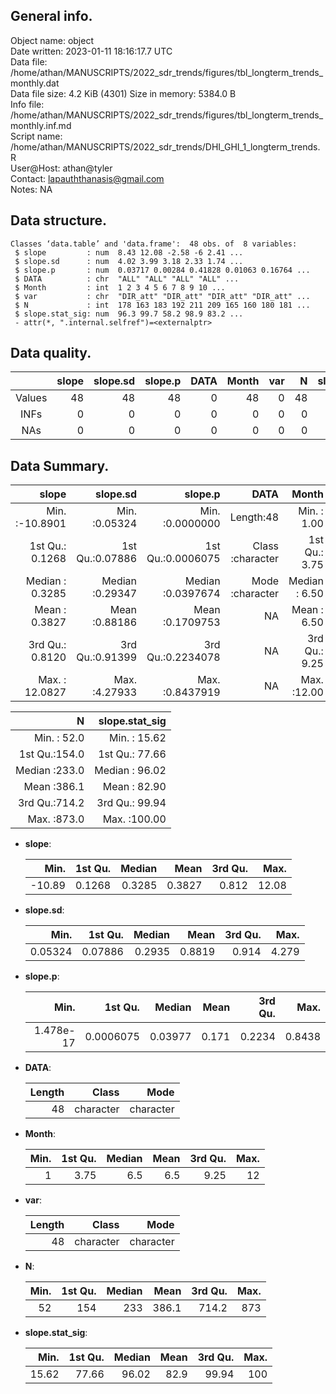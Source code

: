 <!-- This is a markdown file. -->


 General info.
---------------

Object name:    object      
Date written:   2023-01-11 18:16:17.7 UTC  
Data file:      /home/athan/MANUSCRIPTS/2022_sdr_trends/figures/tbl_longterm_trends_monthly.dat      
Data file size: 4.2 KiB (4301) 
Size in memory: 5384.0 B      
Info file:      /home/athan/MANUSCRIPTS/2022_sdr_trends/figures/tbl_longterm_trends_monthly.inf.md      
Script name:    /home/athan/MANUSCRIPTS/2022_sdr_trends/DHI_GHI_1_longterm_trends.R      
User@Host:      athan@tyler   
Contact:        <lapauththanasis@gmail.com>      
Notes:          NA      


 Data structure.
-----------------

```
Classes ‘data.table’ and 'data.frame':	48 obs. of  8 variables:
 $ slope         : num  8.43 12.08 -2.58 -6 2.41 ...
 $ slope.sd      : num  4.02 3.99 3.18 2.33 1.74 ...
 $ slope.p       : num  0.03717 0.00284 0.41828 0.01063 0.16764 ...
 $ DATA          : chr  "ALL" "ALL" "ALL" "ALL" ...
 $ Month         : int  1 2 3 4 5 6 7 8 9 10 ...
 $ var           : chr  "DIR_att" "DIR_att" "DIR_att" "DIR_att" ...
 $ N             : int  178 163 183 192 211 209 165 160 180 181 ...
 $ slope.stat_sig: num  96.3 99.7 58.2 98.9 83.2 ...
 - attr(*, ".internal.selfref")=<externalptr> 
```


 Data quality.
---------------

| &nbsp; | slope | slope.sd | slope.p | DATA | Month | var |  N | slope.stat_sig |
|:------:|------:|---------:|--------:|-----:|------:|----:|---:|---------------:|
| Values |    48 |       48 |      48 |    0 |    48 |   0 | 48 |             48 |
|  INFs  |     0 |        0 |       0 |    0 |     0 |   0 |  0 |              0 |
|  NAs   |     0 |        0 |       0 |    0 |     0 |   0 |  0 |              0 |


 Data Summary.
---------------

|            slope |        slope.sd |           slope.p |             DATA |         Month |              var |
|-----------------:|----------------:|------------------:|-----------------:|--------------:|-----------------:|
| Min.   :-10.8901 | Min.   :0.05324 | Min.   :0.0000000 |        Length:48 | Min.   : 1.00 |        Length:48 |
| 1st Qu.:  0.1268 | 1st Qu.:0.07886 | 1st Qu.:0.0006075 | Class :character | 1st Qu.: 3.75 | Class :character |
| Median :  0.3285 | Median :0.29347 | Median :0.0397674 | Mode  :character | Median : 6.50 | Mode  :character |
| Mean   :  0.3827 | Mean   :0.88186 | Mean   :0.1709753 |               NA | Mean   : 6.50 |               NA |
| 3rd Qu.:  0.8120 | 3rd Qu.:0.91399 | 3rd Qu.:0.2234078 |               NA | 3rd Qu.: 9.25 |               NA |
| Max.   : 12.0827 | Max.   :4.27933 | Max.   :0.8437919 |               NA | Max.   :12.00 |               NA |

 

|             N | slope.stat_sig |
|--------------:|---------------:|
| Min.   : 52.0 | Min.   : 15.62 |
| 1st Qu.:154.0 | 1st Qu.: 77.66 |
| Median :233.0 | Median : 96.02 |
| Mean   :386.1 | Mean   : 82.90 |
| 3rd Qu.:714.2 | 3rd Qu.: 99.94 |
| Max.   :873.0 | Max.   :100.00 |



  * **slope**:


    |   Min. | 1st Qu. | Median |   Mean | 3rd Qu. |  Max. |
    |-------:|--------:|-------:|-------:|--------:|------:|
    | -10.89 |  0.1268 | 0.3285 | 0.3827 |   0.812 | 12.08 |

  * **slope.sd**:


    |    Min. | 1st Qu. | Median |   Mean | 3rd Qu. |  Max. |
    |--------:|--------:|-------:|-------:|--------:|------:|
    | 0.05324 | 0.07886 | 0.2935 | 0.8819 |   0.914 | 4.279 |

  * **slope.p**:


    |      Min. |   1st Qu. |  Median |  Mean | 3rd Qu. |   Max. |
    |----------:|----------:|--------:|------:|--------:|-------:|
    | 1.478e-17 | 0.0006075 | 0.03977 | 0.171 |  0.2234 | 0.8438 |

  * **DATA**:


    | Length |     Class |      Mode |
    |-------:|----------:|----------:|
    |     48 | character | character |

  * **Month**:


    | Min. | 1st Qu. | Median | Mean | 3rd Qu. | Max. |
    |-----:|--------:|-------:|-----:|--------:|-----:|
    |    1 |    3.75 |    6.5 |  6.5 |    9.25 |   12 |

  * **var**:


    | Length |     Class |      Mode |
    |-------:|----------:|----------:|
    |     48 | character | character |

  * **N**:


    | Min. | 1st Qu. | Median |  Mean | 3rd Qu. | Max. |
    |-----:|--------:|-------:|------:|--------:|-----:|
    |   52 |     154 |    233 | 386.1 |   714.2 |  873 |

  * **slope.stat_sig**:


    |  Min. | 1st Qu. | Median | Mean | 3rd Qu. | Max. |
    |------:|--------:|-------:|-----:|--------:|-----:|
    | 15.62 |   77.66 |  96.02 | 82.9 |   99.94 |  100 |


<!-- end of list -->



